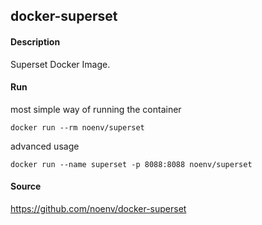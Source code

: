 ## docker-superset

#### Description

Superset Docker Image.

#### Run

most simple way of running the container

    docker run --rm noenv/superset

advanced usage

    docker run --name superset -p 8088:8088 noenv/superset

#### Source

https://github.com/noenv/docker-superset
